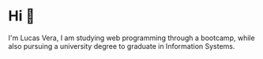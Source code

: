 # Hi 👋

I'm Lucas Vera, I am studying web programming through a bootcamp, while also pursuing a university degree to graduate in Information Systems.
